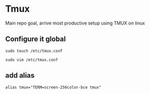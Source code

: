 # Tmux
Main repo goal, arrive most productive setup using TMUX on linux

## Configure it global
```
sudo touch /etc/tmux.conf
```
```
sudo vim /etc/tmux.conf
```

## add alias
```
alias tmux="TERM=screen-256color-bce tmux"
```
